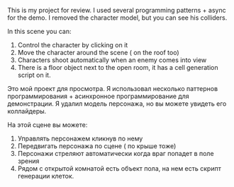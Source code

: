 This is my project for review.
I used several programming patterns + async for the demo.
I removed the character model, but you can see his colliders.

In this scene you can:
1) Control the character by clicking on it
2) Move the character around the scene ( on the roof too)
3) Characters shoot automatically when an enemy comes into view
4) There is a floor object next to the open room, it has a cell generation script on it.

Это мой проект для просмотра.
Я использовал несколько паттернов программирования + асинхронное программирование для демонстрации.
Я удалил модель персонажа, но вы можете увидеть его коллайдеры.

На этой сцене вы можете:
1) Управлять персонажем кликнув по нему
2) Передвигать персонажа по сцене ( по крыше тоже)
3) Персонажи стреляют автоматически когда враг попадет в поле зрения
4) Рядом с открытой комнатой есть объект пола, на нем есть скрипт генерации клеток.

